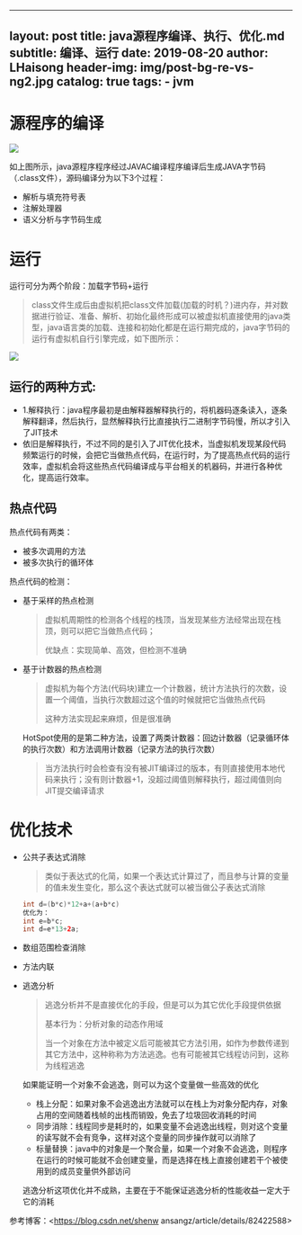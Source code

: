  ---
layout:     post
title:      java源程序编译、执行、优化.md
subtitle:   编译、运行
date:       2019-08-20
author:     LHaisong
header-img: img/post-bg-re-vs-ng2.jpg
catalog: true
tags:
    - jvm
 ---
 
# 源程序的编译

![](C:\Users\lenovo\Desktop\screeshot\37.png)

如上图所示，java源程序程序经过JAVAC编译程序编译后生成JAVA字节码（.class文件），源码编译分为以下3个过程：

- 解析与填充符号表
- 注解处理器
- 语义分析与字节码生成

# 运行

运行可分为两个阶段：加载字节码+运行

> class文件生成后由虚拟机把class文件加载(加载的时机？)进内存，并对数据进行验证、准备、解析、初始化最终形成可以被虚拟机直接使用的java类型，java语言类的加载、连接和初始化都是在运行期完成的，java字节码的运行有虚拟机自行引擎完成，如下图所示：

![](C:\Users\lenovo\Desktop\screeshot\38.png)

## 运行的两种方式:

- 1.解释执行：java程序最初是由解释器解释执行的，将机器码逐条读入，逐条解释翻译，然后执行，显然解释执行比直接执行二进制字节码慢，所以才引入了JIT技术
- 依旧是解释执行，不过不同的是引入了JIT优化技术，当虚拟机发现某段代码频繁运行的时候，会把它当做热点代码，在运行时，为了提高热点代码的运行效率，虚拟机会将这些热点代码编译成与平台相关的机器码，并进行各种优化，提高运行效率。

## 热点代码

热点代码有两类：

- 被多次调用的方法
- 被多次执行的循环体

热点代码的检测：

- 基于采样的热点检测

  > 虚拟机周期性的检测各个线程的栈顶，当发现某些方法经常出现在栈顶，则可以把它当做热点代码；
  >
  > 优缺点：实现简单、高效，但检测不准确

- 基于计数器的热点检测

  > 虚拟机为每个方法(代码块)建立一个计数器，统计方法执行的次数，设置一个阈值，当执行次数超过这个值的时候就把它当做热点代码
  >
  > 这种方法实现起来麻烦，但是很准确

  HotSpot使用的是第二种方法，设置了两类计数器：回边计数器（记录循环体的执行次数）和方法调用计数器（记录方法的执行次数）

  > 当方法执行时会检查有没有被JIT编译过的版本，有则直接使用本地代码来执行；没有则计数器+1，没超过阈值则解释执行，超过阈值则向JIT提交编译请求

# 优化技术

- 公共子表达式消除

  > 类似于表达式的化简，如果一个表达式计算过了，而且参与计算的变量的值未发生变化，那么这个表达式就可以被当做公子表达式消除

  ```java
  int d=(b*c)*12+a+(a+b*c)
  优化为：
  int e=b*c;
  int d=e*13+2a;
  ```

- 数组范围检查消除

- 方法内联

- 逃逸分析

  > 逃逸分析并不是直接优化的手段，但是可以为其它优化手段提供依据
  >
  > 基本行为：分析对象的动态作用域
  >
  > 当一个对象在方法中被定义后可能被其它方法引用，如作为参数传递到其它方法中，这种称称为方法逃逸。也有可能被其它线程访问到，这称为线程逃逸

  如果能证明一个对象不会逃逸，则可以为这个变量做一些高效的优化

  - 栈上分配：如果对象不会逃逸出方法就可以在栈上为对象分配内存，对象占用的空间随着栈帧的出栈而销毁，免去了垃圾回收消耗的时间
  - 同步消除：线程同步是耗时的，如果变量不会逃逸出线程，则对这个变量的读写就不会有竞争，这样对这个变量的同步操作就可以消除了
  - 标量替换：java中的对象是一个聚合量，如果一个对象不会逃逸，则程序在运行的时候可能就不会创建变量，而是选择在栈上直接创建若干个被使用到的成员变量供外部访问

  逃逸分析这项优化并不成熟，主要在于不能保证逃逸分析的性能收益一定大于它的消耗

参考博客：<https://blog.csdn.net/shenw ansangz/article/details/82422588>
